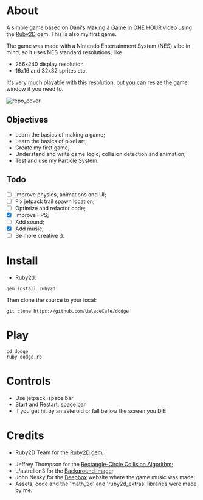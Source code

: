 # About

A simple game based on Dani's [Making a Game in ONE HOUR](https://www.youtube.com/watch?v=EGBvvlgbJVM) video using the [Ruby2D](http://www.ruby2d.com/) gem. 
This is also my first game.

The game was made with a Nintendo Entertainment System (NES) vibe in mind, so it uses NES standard resolutions, like 

- 256x240 display resolution
- 16x16 and 32x32 sprites
etc.

It's very much playable with this resolution, but you can resize the game window if you need to.

![repo_cover](https://i.imgur.com/Z7G5xs7.gif=100x200)

## Objectives

- Learn the basics of making a game;
- Learn the basics of pixel art;
- Create my first game;
- Understand and write game logic, collision detection and animation;
- Test and use my Particle System.

## Todo

- [ ] Improve physics, animations and UI;
- [ ] Fix jetpack trail spawn location;
- [ ] Optimize and refactor code;
- [x] Improve FPS;
- [ ] Add sound;
- [x] Add music;
- [ ] Be more creative ;).

# Install

* [Ruby2d](https://github.com/ruby2d/ruby2d):

```
gem install ruby2d
```

Then clone the source to your local:

```
git clone https://github.com/UalaceCafe/dodge
```

# Play

```
cd dodge
ruby dodge.rb
```

# Controls

* Use jetpack: space bar
* Start and Restart: space bar
* If you get hit by an asteroid or fall bellow the screen you DIE

# Credits

- Ruby2D Team for the [Ruby2D gem](https://github.com/ruby2d/ruby2d);
<!-- - [Carlos Vagner](https://github.com/glitchysnitchy) for the game music; -->
- Jeffrey Thompson for the [Rectangle-Circle Collision Algorithm](http://www.jeffreythompson.org/collision-detection/circle-rect.php);
- u/astrellon3 for the [Background Image](https://www.reddit.com/r/PixelArt/comments/f1wg26/space_background);
- John Nesky for the [Beepbox](https://www.beepbox.co) website where the game music was made;
- Assets, code and the 'math_2d' and 'ruby2d_extras' libraries were made by me.